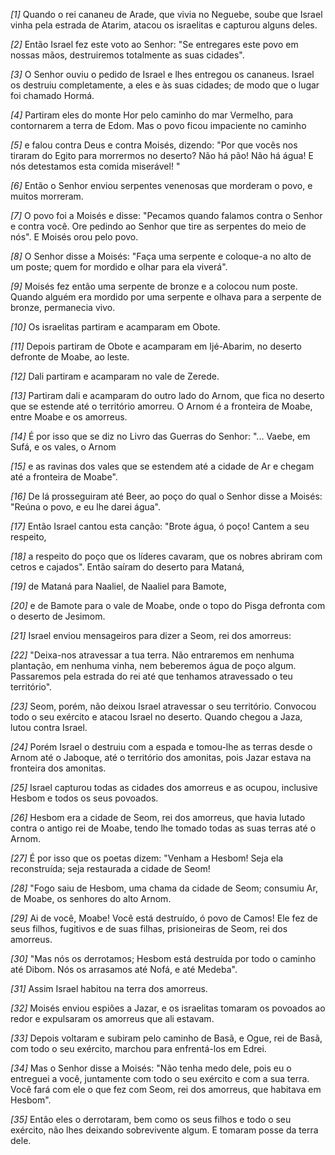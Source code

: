 *[1]* Quando o rei cananeu de Arade, que vivia no Neguebe, soube que Israel vinha pela estrada de Atarim, atacou os israelitas e capturou alguns deles.

*[2]* Então Israel fez este voto ao Senhor: "Se entregares este povo em nossas mãos, destruiremos totalmente as suas cidades".

*[3]* O Senhor ouviu o pedido de Israel e lhes entregou os cananeus. Israel os destruiu completamente, a eles e às suas cidades; de modo que o lugar foi chamado Hormá.

*[4]* Partiram eles do monte Hor pelo caminho do mar Vermelho, para contornarem a terra de Edom. Mas o povo ficou impaciente no caminho

*[5]* e falou contra Deus e contra Moisés, dizendo: "Por que vocês nos tiraram do Egito para morrermos no deserto? Não há pão! Não há água! E nós detestamos esta comida miserável! "

*[6]* Então o Senhor enviou serpentes venenosas que morderam o povo, e muitos morreram.

*[7]* O povo foi a Moisés e disse: "Pecamos quando falamos contra o Senhor e contra você. Ore pedindo ao Senhor que tire as serpentes do meio de nós". E Moisés orou pelo povo.

*[8]* O Senhor disse a Moisés: "Faça uma serpente e coloque-a no alto de um poste; quem for mordido e olhar para ela viverá".

*[9]* Moisés fez então uma serpente de bronze e a colocou num poste. Quando alguém era mordido por uma serpente e olhava para a serpente de bronze, permanecia vivo.

*[10]* Os israelitas partiram e acamparam em Obote.

*[11]* Depois partiram de Obote e acamparam em Ijé-Abarim, no deserto defronte de Moabe, ao leste.

*[12]* Dali partiram e acamparam no vale de Zerede.

*[13]* Partiram dali e acamparam do outro lado do Arnom, que fica no deserto que se estende até o território amorreu. O Arnom é a fronteira de Moabe, entre Moabe e os amorreus.

*[14]* É por isso que se diz no Livro das Guerras do Senhor: "... Vaebe, em Sufá, e os vales, o Arnom

*[15]* e as ravinas dos vales que se estendem até a cidade de Ar e chegam até a fronteira de Moabe".

*[16]* De lá prosseguiram até Beer, ao poço do qual o Senhor disse a Moisés: "Reúna o povo, e eu lhe darei água".

*[17]* Então Israel cantou esta canção: "Brote água, ó poço! Cantem a seu respeito,

*[18]* a respeito do poço que os líderes cavaram, que os nobres abriram com cetros e cajados". Então saíram do deserto para Mataná,

*[19]* de Mataná para Naaliel, de Naaliel para Bamote,

*[20]* e de Bamote para o vale de Moabe, onde o topo do Pisga defronta com o deserto de Jesimom.

*[21]* Israel enviou mensageiros para dizer a Seom, rei dos amorreus:

*[22]* "Deixa-nos atravessar a tua terra. Não entraremos em nenhuma plantação, em nenhuma vinha, nem beberemos água de poço algum. Passaremos pela estrada do rei até que tenhamos atravessado o teu território".

*[23]* Seom, porém, não deixou Israel atravessar o seu território. Convocou todo o seu exército e atacou Israel no deserto. Quando chegou a Jaza, lutou contra Israel.

*[24]* Porém Israel o destruiu com a espada e tomou-lhe as terras desde o Arnom até o Jaboque, até o território dos amonitas, pois Jazar estava na fronteira dos amonitas.

*[25]* Israel capturou todas as cidades dos amorreus e as ocupou, inclusive Hesbom e todos os seus povoados.

*[26]* Hesbom era a cidade de Seom, rei dos amorreus, que havia lutado contra o antigo rei de Moabe, tendo lhe tomado todas as suas terras até o Arnom.

*[27]* É por isso que os poetas dizem: "Venham a Hesbom! Seja ela reconstruída; seja restaurada a cidade de Seom!

*[28]* "Fogo saiu de Hesbom, uma chama da cidade de Seom; consumiu Ar, de Moabe, os senhores do alto Arnom.

*[29]* Ai de você, Moabe! Você está destruído, ó povo de Camos! Ele fez de seus filhos, fugitivos e de suas filhas, prisioneiras de Seom, rei dos amorreus.

*[30]* "Mas nós os derrotamos; Hesbom está destruída por todo o caminho até Dibom. Nós os arrasamos até Nofá, e até Medeba".

*[31]* Assim Israel habitou na terra dos amorreus.

*[32]* Moisés enviou espiões a Jazar, e os israelitas tomaram os povoados ao redor e expulsaram os amorreus que ali estavam.

*[33]* Depois voltaram e subiram pelo caminho de Basã, e Ogue, rei de Basã, com todo o seu exército, marchou para enfrentá-los em Edrei.

*[34]* Mas o Senhor disse a Moisés: "Não tenha medo dele, pois eu o entreguei a você, juntamente com todo o seu exército e com a sua terra. Você fará com ele o que fez com Seom, rei dos amorreus, que habitava em Hesbom".

*[35]* Então eles o derrotaram, bem como os seus filhos e todo o seu exército, não lhes deixando sobrevivente algum. E tomaram posse da terra dele.

